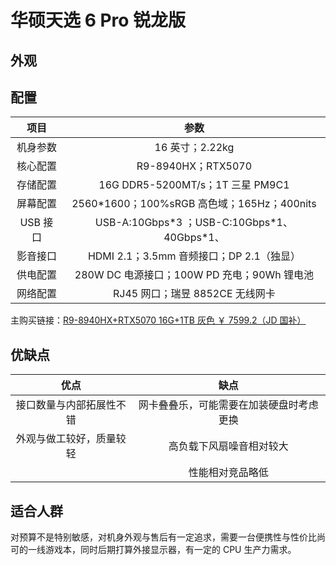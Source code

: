 # 华硕天选 6 Pro 锐龙版

## 外观

## 配置

|   项目   |                      参数                      |
| :------: | :--------------------------------------------: |
| 机身参数 |                16 英寸；2.22kg                 |
| 核心配置 |               R9-8940HX；RTX5070               |
| 存储配置 |        16G DDR5-5200MT/s；1T 三星 PM9C1        |
| 屏幕配置 |  2560\*1600；100%sRGB 高色域；165Hz；400nits   |
| USB 接口 | USB-A:10Gbps\*3 ；USB-C:10Gbps\*1、40Gbps\*1、 |
| 影音接口 |    HDMI 2.1；3.5mm 音频接口；DP 2.1（独显）    |
| 供电配置 |  280W DC 电源接口；100W PD 充电；90Wh 锂电池   |
| 网络配置 |        RJ45 网口；瑞昱 8852CE 无线网卡         |

主购买链接：[R9-8940HX+RTX5070 16G+1TB 灰色 ￥ 7599.2（JD 国补）](https://3.cn/2i9gy-Gq)

## 优缺点

|           优点           |                   缺点                   |
| :----------------------: | :--------------------------------------: |
| 接口数量与内部拓展性不错 | 网卡叠叠乐，可能需要在加装硬盘时考虑更换 |
| 外观与做工较好，质量较轻 |         高负载下风扇噪音相对较大         |
|                          |             性能相对竞品略低             |

## 适合人群

对预算不是特别敏感，对机身外观与售后有一定追求，需要一台便携性与性价比尚可的一线游戏本，同时后期打算外接显示器，有一定的 CPU 生产力需求。
